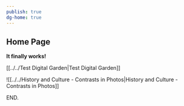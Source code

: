 ```yaml
---
publish: true
dg-home: true
---
```

## Home Page

**It finally works!**

[[../../Test Digital Garden|Test Digital Garden]]

![[../../History and Culture - Contrasts in Photos|History and Culture - Contrasts in Photos]]

END.